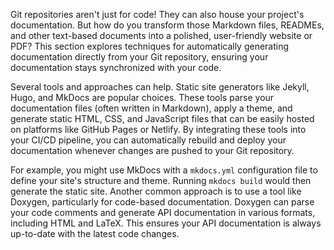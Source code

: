 Git repositories aren't just for code! They can also house your project's documentation. But how do you transform those Markdown files, READMEs, and other text-based documents into a polished, user-friendly website or PDF? This section explores techniques for automatically generating documentation directly from your Git repository, ensuring your documentation stays synchronized with your code.

Several tools and approaches can help. Static site generators like Jekyll, Hugo, and MkDocs are popular choices. These tools parse your documentation files (often written in Markdown), apply a theme, and generate static HTML, CSS, and JavaScript files that can be easily hosted on platforms like GitHub Pages or Netlify. By integrating these tools into your CI/CD pipeline, you can automatically rebuild and deploy your documentation whenever changes are pushed to your Git repository.

For example, you might use MkDocs with a `mkdocs.yml` configuration file to define your site's structure and theme. Running `mkdocs build` would then generate the static site. Another common approach is to use a tool like Doxygen, particularly for code-based documentation. Doxygen can parse your code comments and generate API documentation in various formats, including HTML and LaTeX. This ensures your API documentation is always up-to-date with the latest code changes.